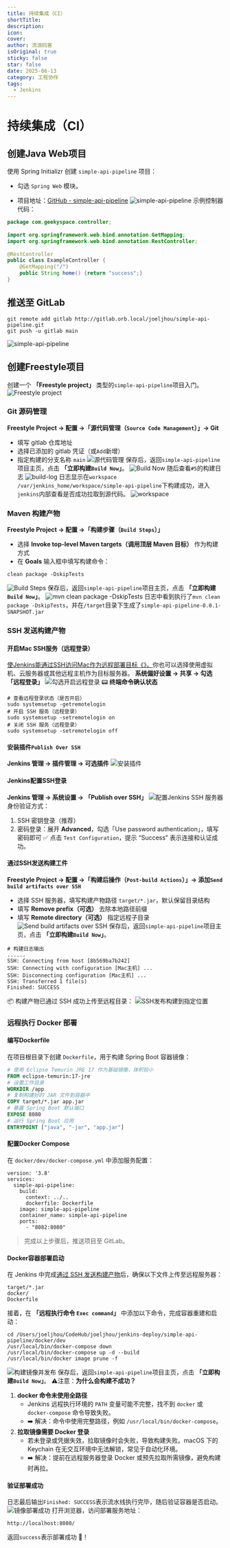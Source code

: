 ```yaml
---
title: 持续集成（CI）
shortTitle: 
description: 
icon: 
cover: 
author: 流浪码客
isOriginal: true
sticky: false
star: false
date: 2025-06-13
category: 工程协作
tags:
  - Jenkins
---
```

# 持续集成（CI）

## 创建Java Web项目
使用 Spring Initializr 创建 `simple-api-pipeline` 项目：
* 勾选 `Spring Web` 模块。
- 项目地址：[GitHub - simple-api-pipeline](https://github.com/joeljhou/simple-api-pipeline)
![simple-api-pipeline](http://img.geekyspace.cn/pictures/2025/202506090207404.png)
示例控制器代码：
```java
package com.geekyspace.controller;  
  
import org.springframework.web.bind.annotation.GetMapping;  
import org.springframework.web.bind.annotation.RestController;  
  
@RestController  
public class ExampleController {  
    @GetMapping("/")  
    public String home() {return "success";}  
}
```
## 推送至 GitLab
```shell
git remote add gitlab http://gitlab.orb.local/joeljhou/simple-api-pipeline.git
git push -u gitlab main
```
![simple-api-pipeline](http://img.geekyspace.cn/pictures/2025/202506100147580.png)

## 创建Freestyle项目
创建一个 **「Freestyle project」** 类型的`simple-api-pipeline`项目入门。
![Freestyle project](http://img.geekyspace.cn/pictures/2025/202506110047174.png)
### Git 源码管理
**Freestyle Project -> 配置 →「源代码管理（`Source Code Management`）」→ Git**
* 填写 gitlab 仓库地址
* 选择已添加的 gitlab 凭证（或`Add`新增）
* 指定构建的分支名称 `main`
![源代码管理](http://img.geekyspace.cn/pictures/2025/202506110216288.png)
保存后，返回`simple-api-pipeline`项目主页，点击 **「立即构建`Build Now`」**。
![Build Now](http://img.geekyspace.cn/pictures/2025/202506122046016.png)
随后查看`#5`的构建日志
![build-log](http://img.geekyspace.cn/pictures/2025/202506122051326.png)
日志显示在`workspace /var/jenkins_home/workspace/simple-api-pipeline`下构建成功，进入`jenkins`内部查看是否成功拉取到源代码。
![workspace](http://img.geekyspace.cn/pictures/2025/202506122058945.png)
### Maven 构建产物
**Freestyle Project → 配置 →「构建步骤（`Build Steps`）」**
* 选择 **Invoke top-level Maven targets（调用顶层 Maven 目标）** 作为构建方式
* 在 **Goals** 输入框中填写构建命令：
```shell
clean package -DskipTests
```
![Build Steps](http://img.geekyspace.cn/pictures/2025/202506122117544.png)
保存后，返回`simple-api-pipeline`项目主页，点击 **「立即构建`Build Now`」**。
![mvn clean package -DskipTests](http://img.geekyspace.cn/pictures/2025/202506130000672.png)
日志中看到执行了`mvn clean package -DskipTests`，并在`/target`目录下生成了`simple-api-pipeline-0.0.1-SNAPSHOT.jar`
### SSH 发送构建产物
#### 开启Mac SSH服务（远程登录）
<u>使Jenkins能通过SSH访问Mac作为远程部署目标《》。</u>你也可以选择使用虚拟机、云服务器或其他远程主机作为目标服务器。
**系统偏好设置 → 共享 → 勾选「远程登录」**
![勾选开启远程登录](http://img.geekyspace.cn/pictures/2025/20250607172836446.png)
📟 **终端命令确认状态**
```shell
# 查看远程登录状态（是否开启）
sudo systemsetup -getremotelogin
# 开启 SSH 服务（远程登录）
sudo systemsetup -setremotelogin on
# 关闭 SSH 服务（远程登录）
sudo systemsetup -setremotelogin off
```
#### 安装插件`Publish Over SSH`
**Jenkins 管理 → 插件管理 → 可选插件**
![安装插件](http://img.geekyspace.cn/pictures/2025/20250602212810151.png)
#### Jenkins配置SSH登录
**Jenkins 管理 → 系统设置 → 「Publish over SSH」**
![配置Jenkins SSH 服务器](http://img.geekyspace.cn/pictures/2025/202506140054112.png)
身份验证方式：
1. SSH 密钥登录（推荐）
2. 密码登录：展开 **Advanced**，勾选「Use password authentication」，填写密码即可
✅ 点击 `Test Configuration`，提示 “Success” 表示连接和认证成功。
#### 通过SSH发送构建工件
**Freestyle Project -> 配置 →「构建后操作（`Post-build Actions`）」→ 添加`Send build artifacts over SSH`**
- 选择 SSH 服务器，填写构建产物路径 `target/*.jar`，默认保留目录结构
- 填写 **Remove prefix（可选）** 去除本地路径前缀
- 填写 **Remote directory（可选）** 指定远程子目录
![Send build artifacts over SSH](http://img.geekyspace.cn/pictures/2025/202506140136675.png)
保存后，返回`simple-api-pipeline`项目主页，点击 **「立即构建`Build Now`」**。
```shell
# 构建日志输出
......
SSH: Connecting from host [8b569ba7b242]
SSH: Connecting with configuration [Mac主机] ...
SSH: Disconnecting configuration [Mac主机] ...
SSH: Transferred 1 file(s)
Finished: SUCCESS
```
📦 构建产物已通过 SSH 成功上传至远程目录：
![SSH发布构建到指定位置](http://img.geekyspace.cn/pictures/2025/202506140201654.png)
### 远程执行 Docker 部署
#### 编写Dockerfile
在项目根目录下创建 `Dockerfile`，用于构建 Spring Boot 容器镜像：
```dockerfile
# 使用 Eclipse Temurin JRE 17 作为基础镜像，体积较小
FROM eclipse-temurin:17-jre  
# 设置工作目录
WORKDIR /app
# 复制构建好的 JAR 文件到容器中  
COPY target/*.jar app.jar  
# 暴露 Spring Boot 默认端口
EXPOSE 8080
# 运行 Spring Boot 应用
ENTRYPOINT ["java", "-jar", "app.jar"]
```
#### 配置Docker Compose
在 `docker/dev/docker-compose.yml` 中添加服务配置：
```shell
version: '3.8'
services:
  simple-api-pipeline:
    build:
      context: ../..
      dockerfile: Dockerfile
    image: simple-api-pipeline
    container_name: simple-api-pipeline
    ports:
      - "8082:8080"
```
> 完成以上步骤后，推送项目至 GitLab。
#### Docker容器部署启动
在 Jenkins 中完成[通过 SSH 发送构建产物](#%E9%80%9A%E8%BF%87SSH%E5%8F%91%E9%80%81%E6%9E%84%E5%BB%BA%E4%BA%A7%E7%89%A9)后，确保以下文件上传至远程服务器：
```shell
target/*.jar
docker/
Dockerfile
```
接着，在 **「远程执行命令 `Exec command`」** 中添加以下命令，完成容器重建和启动：
```shell
cd /Users/joeljhou/CodeHub/joeljhou/jenkins-deploy/simple-api-pipeline/docker/dev
/usr/local/bin/docker-compose down
/usr/local/bin/docker-compose up -d --build
/usr/local/bin/docker image prune -f
```
![构建镜像并发布](http://img.geekyspace.cn/pictures/2025/202506142326275.png)
保存后，返回`simple-api-pipeline`项目主页，点击 **「立即构建`Build Now`」**。
⚠️注意：**为什么会构建不成功？**
1. **docker 命令未使用全路径**
	* Jenkins 远程执行环境的 `PATH` 变量可能不完整，找不到 `docker` 或 `docker-compose` 命令导致失败。
	* ➡️ 解决：命令中使用完整路径，例如 `/usr/local/bin/docker-compose`。
2. **拉取镜像需要 Docker 登录**
	* 若未登录或凭据失效，拉取镜像时会失败，导致构建失败。macOS 下的 Keychain 在无交互环境中无法解锁，常见于自动化环境。
	* ➡️ 解决：提前在远程服务器登录 Docker 或预先拉取所需镜像，避免构建时再拉。
#### 验证部署成功
日志最后输出`Finished: SUCCESS`表示流水线执行完毕，随后验证容器是否启动。
![镜像部署成功](http://img.geekyspace.cn/pictures/2025/202506142329097.png)
打开浏览器，访问部署服务地址：
```shell
http://localhost:8080/
```
返回`success`表示部署成功 🎉！
